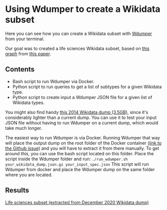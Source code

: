 # Using Wdumper to create a Wikidata subset

Here you can see how you can create a Wikidata subset with [Wdumper](https://github.com/bennofs/wdumper) from your terminal.

Our goal was to created a life sciences Wikidata subset, based on [this graph](https://upload.wikimedia.org/wikipedia/commons/b/b9/Biomedical_Knowledge_Graph_in_Wikidata.svg) from [this paper](https://elifesciences.org/articles/52614).

## Contents
* Bash script to run Wdumper via Docker.
* Python script to run queries to get a list of subtypes for a given Wikidata type.
* Python script to create input a Wdumper JSON file for a given list of Wikidata types.

You might also find handy [this 2014 Wikidata dump (3.5GB)](https://drive.google.com/file/d/1JeowPytImF08kch7RJ71g7sHhbPn93MQ/view?usp=sharing), since it's considerably lighter than a current dump. You can use it to test your input JSON file without having to run Wdumper on a current dump, which would take much longer.


The easiest way to run Wdumper is via Docker. Running Wdumper that way will place the output dump on the root folder of the Docker container [(link to the Github issue)](https://github.com/bennofs/wdumper/issues/27) and you will have to extract it from there manually. To get around this, you can use the bash script located on this folder. Place the script inside the Wdumper folder and run: `./run_wdumper.sh your_wikidata_dump.json.gz your_input_spec.json`
This script will run Wdumper from docker and place the Wdumper dump on the same folder where you are located.

## Results

[Life sciences subset (extracted from December 2020 Wikidata dump)](https://drive.google.com/file/d/1lrplgEYOlHZI7cSLd9FUgvll9Q-XwoKz/view?usp=sharing)
